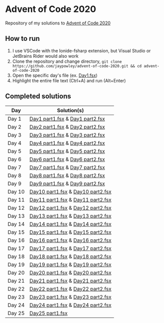 # Advent of Code 2020

Repository of my solutions to [Advent of Code 2020](https://adventofcode.com/2020)

## How to run

1. I use VSCode with the Ionide-fsharp extension, but Visual Studio or JetBrains Rider would also work
2. Clone the repository and change directory, `git clone https://github.com/jaypowley/advent-of-code-2020.git && cd advent-of-code-2020`
3. Open the specific day's file (ex. [Day1.fsx](src/Day1/part1.fsx))
4. Highlight the entire file text (Ctrl+A) and run (Alt+Enter)

## Completed solutions

| Day    | Solution(s)               |
| ------ | ------------------------- |
| Day 1  | [Day1 part1.fsx](src/Day1/part1.fsx) & [Day1 part2.fsx](src/Day1_part2.fsx) |
| Day 2  | [Day2 part1.fsx](src/Day2/part1.fsx) & [Day2 part2.fsx](src/Day2/part2.fsx) |
| Day 3  | [Day3 part1.fsx](src/Day3/part1.fsx) & [Day3 part2.fsx](src/Day3/part2.fsx) |
| Day 4  | [Day4 part1.fsx](src/Day4/part1.fsx) & [Day4 part2.fsx](src/Day4/part2.fsx) |
| Day 5  | [Day5 part1.fsx](src/Day5/part1.fsx) & [Day5 part2.fsx](src/Day5/part2.fsx) |
| Day 6  | [Day6 part1.fsx](src/Day6/part1.fsx) & [Day6 part2.fsx](src/Day6/part2.fsx) |
| Day 7  | [Day7 part1.fsx](src/Day7/part1.fsx) & [Day7 part2.fsx](src/Day7/part2.fsx) |
| Day 8  | [Day8 part1.fsx](src/Day8/part1.fsx) & [Day8 part2.fsx](src/Day8/part2.fsx) |
| Day 9  | [Day9 part1.fsx](src/Day9/part1.fsx) & [Day9 part2.fsx](src/Day9/part2.fsx) |
| Day 10 | [Day10 part1.fsx](src/Day10/part1.fsx) & [Day10 part2.fsx](src/Day10/part2.fsx) |
| Day 11 | [Day11 part1.fsx](src/Day11/part1.fsx) & [Day11 part2.fsx](src/Day11/part2.fsx) |
| Day 12 | [Day12 part1.fsx](src/Day12/part1.fsx) & [Day12 part2.fsx](src/Day12/part2.fsx) |
| Day 13 | [Day13 part1.fsx](src/Day13/part1.fsx) & [Day13 part2.fsx](src/Day13/part2.fsx) |
| Day 14 | [Day14 part1.fsx](src/Day14/part1.fsx) & [Day14 part2.fsx](src/Day14/part2.fsx) |
| Day 15 | [Day15 part1.fsx](src/Day15/part1.fsx) & [Day15 part2.fsx](src/Day15/part2.fsx) |
| Day 16 | [Day16 part1.fsx](src/Day16/part1.fsx) & [Day16 part2.fsx](src/Day16/part2.fsx) |
| Day 17 | [Day17 part1.fsx](src/Day17/part1.fsx) & [Day17 part2.fsx](src/Day17/part2.fsx) |
| Day 18 | [Day18 part1.fsx](src/Day18/part1.fsx) & [Day18 part2.fsx](src/Day18/part2.fsx) |
| Day 19 | [Day19 part1.fsx](src/Day19/part1.fsx) & [Day19 part2.fsx](src/Day19/part2.fsx) |
| Day 20 | [Day20 part1.fsx](src/Day20/part1.fsx) & [Day20 part2.fsx](src/Day20/part2.fsx) |
| Day 21 | [Day21 part1.fsx](src/Day21/part1.fsx) & [Day21 part2.fsx](src/Day21/part2.fsx) |
| Day 22 | [Day22 part1.fsx](src/Day22/part1.fsx) & [Day22 part2.fsx](src/Day22/part2.fsx) |
| Day 23 | [Day23 part1.fsx](src/Day23/part1.fsx) & [Day23 part2.fsx](src/Day23/part2.fsx) |
| Day 24 | [Day24 part1.fsx](src/Day24/part1.fsx) & [Day24 part2.fsx](src/Day24/part2.fsx) |
| Day 25 | [Day25 part1.fsx](src/Day25/part1.fsx) |
